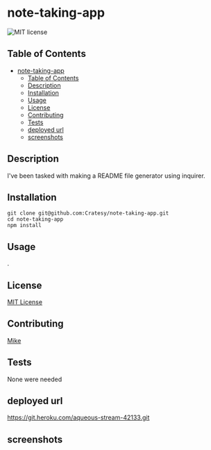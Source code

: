 # note-taking-app

![MIT license](https://img.shields.io/badge/license-MIT-green)

## Table of Contents

- [note-taking-app](#note-taking-app)
  - [Table of Contents](#table-of-contents)
  - [Description](#description)
  - [Installation](#installation)
  - [Usage](#usage)
  - [License](#license)
  - [Contributing](#contributing)
  - [Tests](#tests)
  - [deployed url](#deployed-url)
  - [screenshots](#screenshots)

## Description

I've been tasked with making a README file generator using inquirer.

## Installation

```
git clone git@github.com:Cratesy/note-taking-app.git
cd note-taking-app
npm install
```

## Usage

.

## License

[MIT License](https://opensource.org/licenses/MIT)

## Contributing

[Mike](https://github.com/Cratesy)

## Tests

None were needed

## deployed url

https://git.heroku.com/aqueous-stream-42133.git

## screenshots
